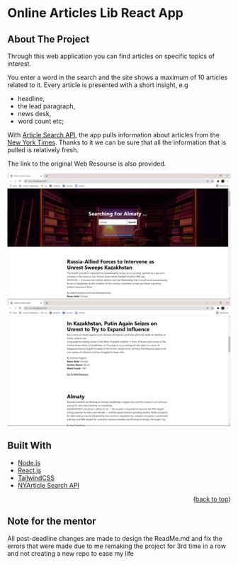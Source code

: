 <div id="top"></div>

# Online Articles Lib React App

## About The Project
Through this web application you can find articles on specific topics of interest.

You enter a word in the search and the site shows a maximum of 10 articles related to it.
Every article is presented with a short insight, e.g
* headline,
* the lead paragraph,
* news desk,
* word count etc;

With [Article Search API](https://developer.nytimes.com/docs/articlesearch-product/1/overview), the app pulls information about articles from the [New York Times](https://www.nytimes.com/). Thanks to it we can be sure that all the information that is pulled is relatively fresh.

The link to the original Web Resourse is also provided.

![almaty articles search](https://github.com/renren-017/Online-Articles-Lib/blob/main/src/img/Almaty.png)
![almaty articles search 2](https://github.com/renren-017/Online-Articles-Lib/blob/main/src/img/Almaty2.png)

## Built With
* [Node.js](https://nodejs.org/en/)
* [React.js](https://reactjs.org/)
* [TailwindCSS](https://tailwindcss.com/?utm_source=cdnjs&utm_medium=cdnjs_link&utm_campaign=cdnjs_library)
* [NYArticle Search API](https://developer.nytimes.com/docs/articlesearch-product/1/overview)

<p align="right">(<a href="#top">back to top</a>)</p>

## Note for the mentor

All post-deadline changes are made to design the ReadMe.md and fix the errors that were made due to me remaking the project for 3rd time in a row and not creating a new repo to ease my life

